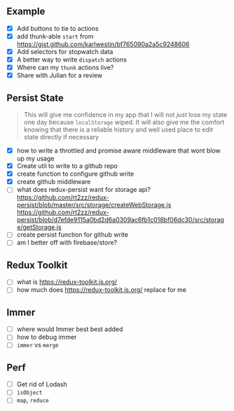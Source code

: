 ## Example

-   [x] Add buttons to tie to actions
-   [x] add thunk-able `start` from https://gist.github.com/karlwestin/bf765090a2a5c9248606
-   [x] Add selectors for stopwatch data
-   [x] A better way to write `dispatch` actions
-   [x] Where can my `thunk` actions live?
-   [x] Share with Julian for a review

## Persist State

> This will give me confidence in my app that I will not _just_ lose my state one day because `localStorage` wiped.
> It will also give me the comfort knowing that there is a reliable history and well used place to edit state directly if necessary

-   [x] how to write a throttled and promise aware middleware that wont blow up my usage
-   [x] Create util to write to a github repo
-   [x] create function to configure github write
-   [x] create github middleware
-   [ ] what does redux-persist want for storage api? https://github.com/rt2zz/redux-persist/blob/master/src/storage/createWebStorage.js https://github.com/rt2zz/redux-persist/blob/d7efde9115a0bd2d6a0309ac6fb1c018bf06dc30/src/storage/getStorage.js
-   [ ] create persist function for github write
-   [ ] am I better off with firebase/store?

## Redux Toolkit

-   [ ] what is https://redux-toolkit.js.org/
-   [ ] how much does https://redux-toolkit.js.org/ replace for me

## Immer

-   [ ] where would Immer best best added
-   [ ] how to debug immer
-   [ ] `immer` vs `merge`

## Perf

-   [ ] Get rid of Lodash
-   [ ] `isObject`
-   [ ] `map`, `reduce`
